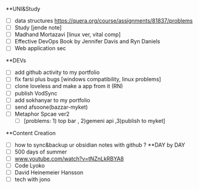 **UNI&Study
- [ ] data structures https://quera.org/course/assignments/81837/problems
- [ ] Study [jende note]
- [ ] Madhand Mortazavi [linux ver, vital comp]
- [ ] Effective DevOps Book by Jennifer Davis and Ryn Daniels
- [ ] Web application sec
 
**DEVs
- [ ] add github activity to my portfolio 
- [ ] fix farsi plus bugs [windows compatibility, linux problems]
- [ ] clone loveless and make a app from it (RN)
- [ ] publish VodSync
- [ ] add sokhanyar to my portfolio
- [ ] send afsoone(bazzar-myket)
- [ ] Metaphor Spcae ver2 
	- [ ] [problems: 1) top bar , 2)gemeni api ,3)publish to myket]
 
**Content Creation
- [ ] how to sync&backup ur obsidian notes with github ?
**DAY by DAY
- [ ] 500 days of summer
- [ ] www.youtube.com/watch?v=tNZnLkRBYA8
- [ ] Code Lyoko
- [ ] David Heinemeier Hansson
- [ ] tech with jono